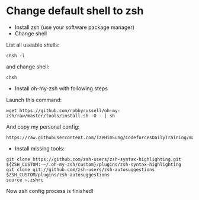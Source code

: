# Change default shell to zsh

- Install zsh (use your software package manager)
- Change shell 

List all useable shells:

```shell
chsh -l
```

and change shell:

```shell
chsh
```

- Install oh-my-zsh with following steps

Launch this command:

```shell
wget https://github.com/robbyrussell/oh-my-zsh/raw/master/tools/install.sh -O - | sh
```

And copy my personal config:

```shell
https://raw.githubusercontent.com/TzeHimSung/CodeforcesDailyTraining/master/Manjaro_Settings/.zshrc
```

- Install missing tools:

```shell
git clone https://github.com/zsh-users/zsh-syntax-highlighting.git ${ZSH_CUSTOM:-~/.oh-my-zsh/custom}/plugins/zsh-syntax-highlighting
git clone git://github.com/zsh-users/zsh-autosuggestions $ZSH_CUSTOM/plugins/zsh-autosuggestions
source ~.zshrc
```

Now zsh config process is finished!